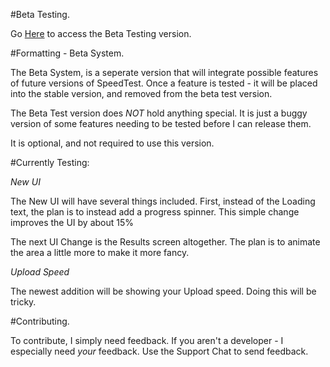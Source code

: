 #Beta Testing. 

Go [Here](https://jdc20181.github.io/SpeedTest/Beta/beta.html) to access the Beta Testing version. 


#Formatting - Beta System. 

The Beta System, is a seperate version that will integrate possible features of future versions of SpeedTest. Once a feature is tested - it will be placed into the 
stable version, and removed from the beta test version. 

The Beta Test version does *NOT* hold anything special. It is just a buggy version of some features needing to be tested before I can release them. 

It is optional, and not required to use this version. 

#Currently Testing:

*New UI*


The New UI will have several things included. First, instead of the Loading text, the plan is to instead add a progress spinner. 
This simple change improves the UI by about 15%

The next UI Change is the Results screen altogether. The plan is to animate the area a little more to make it more fancy. 

*Upload Speed*

The newest addition will be showing your Upload speed. Doing this will be tricky. 

#Contributing. 

To contribute, I simply need feedback. If you aren't a developer - I especially need *your* feedback. Use the Support Chat to send feedback. 

